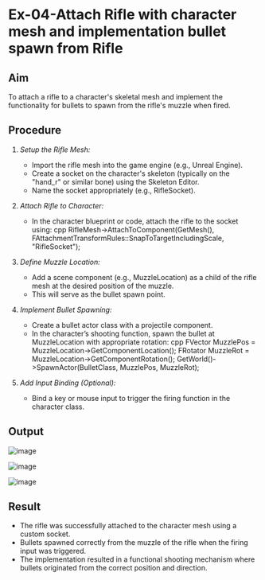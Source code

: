 # Ex-04-Attach Rifle with character mesh and implementation bullet spawn from Rifle 


## Aim
To attach a rifle to a character's skeletal mesh and implement the functionality for bullets to spawn from the rifle's muzzle when fired.

## Procedure

1. *Setup the Rifle Mesh:*
   - Import the rifle mesh into the game engine (e.g., Unreal Engine).
   - Create a socket on the character's skeleton (typically on the "hand_r" or similar bone) using the Skeleton Editor.
   - Name the socket appropriately (e.g., RifleSocket).

2. *Attach Rifle to Character:*
   - In the character blueprint or code, attach the rifle to the socket using:
     cpp
     RifleMesh->AttachToComponent(GetMesh(), FAttachmentTransformRules::SnapToTargetIncludingScale, "RifleSocket");
     

3. *Define Muzzle Location:*
   - Add a scene component (e.g., MuzzleLocation) as a child of the rifle mesh at the desired position of the muzzle.
   - This will serve as the bullet spawn point.

4. *Implement Bullet Spawning:*
   - Create a bullet actor class with a projectile component.
   - In the character’s shooting function, spawn the bullet at MuzzleLocation with appropriate rotation:
     cpp
     FVector MuzzlePos = MuzzleLocation->GetComponentLocation();
     FRotator MuzzleRot = MuzzleLocation->GetComponentRotation();
     GetWorld()->SpawnActor<ABullet>(BulletClass, MuzzlePos, MuzzleRot);
     

5. *Add Input Binding (Optional):*
   - Bind a key or mouse input to trigger the firing function in the character class.
## Output


![image](https://github.com/user-attachments/assets/885c4daa-6a68-490f-bed6-75678b67b3ab)

![image](https://github.com/user-attachments/assets/7e6b6b14-d1bb-4021-be7a-9edff2db4fe3)

![image](https://github.com/user-attachments/assets/c1650112-f583-495a-815e-fc8406de7e57)




## Result

- The rifle was successfully attached to the character mesh using a custom socket.
- Bullets spawned correctly from the muzzle of the rifle when the firing input was triggered.
- The implementation resulted in a functional shooting mechanism where bullets originated from the correct position and direction.
